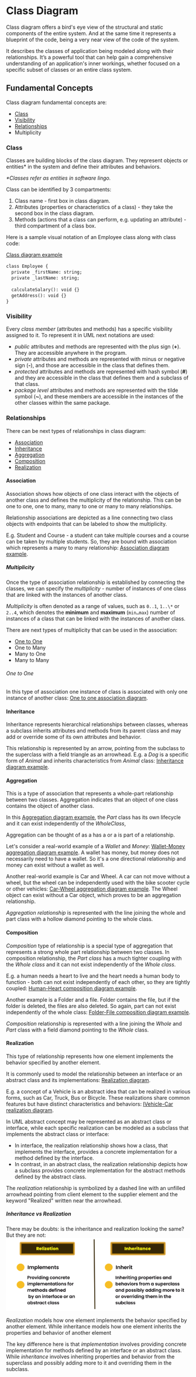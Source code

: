 # Class Diagram

Class diagram offers a bird's eye view of the structural and static components of the entire system. And at the same time it represents a blueprint of the code, being a very near view of the code of the system.

It describes the classes of application being modeled along with their relationships. It’s a powerful tool that can help gain a comprehensive understanding of an application's inner workings, whether focused on a specific subset of classes or an entire class system.

## Fundamental Concepts

Class diagram fundamental concepts are:

- [Class](#class)
- [Visibility](#visibility)
- [Relationships](#relationships)
- Multiplicity

### Class

Classes are building blocks of the class diagram. They represent objects or entities\* in the system and define their attributes and behaviors.

_\*Classes refer as entities in software lingo._

Class can be identified by 3 compartments:

1. Class name - first box in class diagram.
2. Attributes (properties or characteristics of a class) - they take the second box in the class diagram.
3. Methods (actions that a class can perform, e.g. updating an attribute) - third compartment of a class box.

Here is a sample visual notation of an Employee class along with class code:

[Class diagram example](https://ntonbala.github.io/uml-diagrams/Structural/Class/img/class-concept.drawio.html)

```
class Employee {
  private _firstName: string;
  private _lastName: string;

  calculateSalary(): void {}
  getAddress(): void {}
}
```

### Visibility

Every _class member_ (attributes and methods) has a specific visibility assigned to it. To represent it in UML next notations are used:

- _public_ attributes and methods are represented with the plus sign (**+**). They are accessible anywhere in the program.
- _private_ attributes and methods are represented with minus or negative sign (**-**), and those are accessible in the class that defines them.
- _protected_ attributes and methods are represented with hash symbol (**#**) and they are accessible in the class that defines them and a subclass of that class.
- _package level_ attributes and methods are represented with the tilde symbol (**~**), and these members are accessible in the instances of the other classes within the same package.

### Relationships

There can be next types of relationships in class diagram:

- [Association](#association)
- [Inheritance](#inheritance)
- [Aggregation](#aggregation)
- [Composition](#composition)
- [Realization](#realization)

#### Association

Association shows how objects of one class interact with the objects of another class and defines the multiplicity of the relationship. This can be one to one, one to many, many to one or many to many relationships.

Relationship associations are depicted as a line connecting two class objects with endpoints that can be labeled to show the multiplicity.

E.g. Student and Course - a student can take multiple courses and a course can be taken by multiple students. So, they are bound with association which represents a many to many relationship: [Association diagram example](https://ntonbala.github.io/uml-diagrams/Structural/Class/img/relationships-concept-association.drawio.html).

##### Multiplicity

Once the type of association relationship is established by connecting the classes, we can specify the _multiplicity_ - number of instances of one class that are linked with the instances of another class.

_Multiplicity_ is often denoted as a range of values, such as `0..1`, `1..\*` or `2..4`, which denotes the **minimum** and **maximum** (`min…max`) number of instances of a class that can be linked with the instances of another class.

There are next types of multiplicity that can be used in the association:

- [One to One](#one-to-one)
- One to Many
- Many to One
- Many to Many

###### One to One

In this type of association one instance of class is associated with only one instance of another class: [One to one association diagram](https://ntonbala.github.io/uml-diagrams/Structural/Class/img/one-to-one-association.drawio.html).

#### Inheritance

Inheritance represents hierarchical relationships between classes, whereas a subclass inherits attributes and methods from its parent class and may add or override some of its own attributes and behavior.

This relationship is represented by an arrow, pointing from the subclass to the superclass with a field triangle as an arrowhead. E.g. a _Dog_ is a specific form of _Animal_ and inherits characteristics from _Animal_ class: [Inheritance diagram example](https://ntonbala.github.io/uml-diagrams/Structural/Class/img/relationships-concept-inheritance.drawio.html).

#### Aggregation

This is a type of association that represents a whole-part relationship between two classes. Aggregation indicates that an object of one class contains the object of another class.

In this [Aggregation diagram example](https://ntonbala.github.io/uml-diagrams/Structural/Class/img/relationships-concept-aggregation-1.drawio.html), the _Part_ class has its own lifecycle and it can exist independently of the _WholeClass_,

Aggregation can be thought of as a has a or a is part of a relationship.

Let's consider a real-world example of a _Wallet_ and _Money_: [Wallet-Money aggregation diagram example](https://ntonbala.github.io/uml-diagrams/Structural/Class/img/wallet-money.drawio.html). A wallet has money, but money does not necessarily need to have a wallet. So it's a one directional relationship and money can exist without a wallet as well.

Another real-world example is Car and Wheel. A car can not move without a wheel, but the wheel can be independently used with the bike scooter cycle or other vehicles: [Car-Wheel aggregation diagram example](https://ntonbala.github.io/uml-diagrams/Structural/Class/img/car-wheel.drawio.html). The Wheel object can exist without a Car object, which proves to be an aggregation relationship.

_Aggregation relationship_ is represented with the line joining the whole and part class with a hollow diamond pointing to the whole class.

#### Composition

_Composition_ type of relationship is a special type of aggregation that represents a strong whole part relationship between two classes. In composition relationship, the _Part class_ has a much tighter coupling with the _Whole class_ and it can not exist independently of the _Whole class_.

E.g. a human needs a heart to live and the heart needs a human body to function - both can not exist independently of each other, so they are tightly coupled: [Human-Heart composition diagram example](https://ntonbala.github.io/uml-diagrams/Structural/Class/img/human-heart.drawio.html).

Another example is a Folder and a file. Folder contains the file, but if the folder is deleted, the files are also deleted. So again, part can not exist independently of the whole class: [Folder-File composition diagram example](https://ntonbala.github.io/uml-diagrams/Structural/Class/img/folder-file.drawio.html).

_Composition_ relationship is represented with a line joining the _Whole_ and _Part_ class with a field diamond pointing to the _Whole_ class.

#### Realization

This type of relationship represents how one element implements the behavior specified by another element.

It is commonly used to model the relationship between an interface or an abstract class and its implementations: [Realization diagram](https://ntonbala.github.io/uml-diagrams/Structural/Class/img/relationships-concept-realization.drawio.html).

E.g. a concept of a Vehicle is an abstract idea that can be realized in various forms, such as Car, Truck, Bus or Bicycle. These realizations share common features but have distinct characteristics and behaviors: [IVehicle-Car realization diagram](https://ntonbala.github.io/uml-diagrams/Structural/Class/img/ivehicle-car.drawio.html).

In UML abstract concept may be represented as an abstract class or interface, while each specific realization can be modeled as a subclass that implements the abstract class or interface:

- In interface, the realization relationship shows how a class, that implements the interface, provides a concrete implementation for a method defined by the interface.
- In contrast, in an abstract class, the realization relationship depicts how a subclass provides concrete implementation for the abstract methods defined by the abstract class.

The _realization_ relationship is symbolized by a dashed line with an unfilled arrowhead pointing from client element to the supplier element and the keyword "Realized" written near the arrowhead.

##### Inheritance vs Realization

There may be doubts: is the inheritance and realization looking the same? But they are not:
![Realization vs Inheritance](./img/realization-vs-inheritance.png)

_Realization_ models how one element implements the behavior specified by another element. While inheritance models how one element inherits the properties and behavior of another element

The key difference here is that _implementation_ involves providing concrete implementation for methods defined by an interface or an abstract class. While _inheritance_ involves inheriting properties and behavior from the superclass and possibly adding more to it and overriding them in the subclass.
